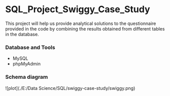 <h1>SQL_Project_Swiggy_Case_Study</h1>

<p>This project will help us provide analytical solutions to the questionnaire provided in the code by combining the results obtained from different tables in the database.</p>


<h3>Database and Tools</h3>
<ul>
  <li>MySQL</li>
  <li>phpMyAdmin</li>
</ul>

<h3>Schema diagram</h3>
![plot](./E:/Data Science/SQL/swiggy-case-study/swiggy.png)

